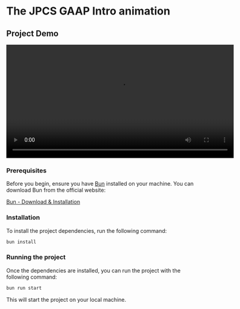 # The JPCS GAAP Intro animation

## Project Demo
<video width="600" controls>
  <source src="docs/project.mp4" type="video/mp4">
  Your browser does not support the video tag.
</video>

### Prerequisites

Before you begin, ensure you have [Bun](https://bun.sh/) installed on your machine. You can download Bun from the official website:

[Bun - Download & Installation](https://bun.sh/)

### Installation
To install the project dependencies, run the following command:

```bash
bun install
```

### Running the project
Once the dependencies are installed, you can run the project with the following command:
```bash
bun run start
```

This will start the project on your local machine.